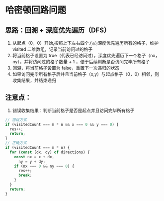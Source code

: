 # 哈密顿回路问题

## 思路：回溯 + 深度优先遍历（DFS）

1. 从起点（0，0）开始,按照上下左右四个方向深度优先遍历所有的格子，维护 visited 二维数组，记录当前访问过的格子
2. 将当前格子设置为 true（代表已经访问过），深度优先遍历下一个格子（nx，ny），并将访问过的格子数量 + 1 ，便于后续判断是否访问完毕所有格子
3. 回溯，将当前格子设置为 false，重置下一次递归的状态
4. 如果访问完毕所有格子后并且当前格子（x,y）与起点格子（0，0）相邻，则收集结果，并结束递归

## 注意点：

1. 错误收集结果：判断当前格子是否是起点并且访问完毕所有格子

```js
// 错误方式
if (visitedCount === m * n && x === 0 && y === 0) {
  res++;
  return;
}
// 正确方式
if (visitedCount === m * n) {
  for (const [dx, dy] of directions) {
    const nx = x + dx,
      ny = y + dy;
    if (nx === 0 && ny === 0) {
      res++;
      break;
    }
  }
  return;
}
```
